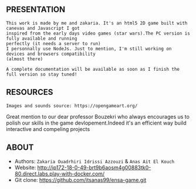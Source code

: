 ## PRESENTATION
```
This work is made by me and zakaria. It's an html5 2D game built with canevas and Javascript I got 
inspired from the early days video games (star wars).The PC version is fully available and running 
perfectly (it needs a server to run)
I personnally use NodeJs. Just to mention, I'm still working on devices and browsers compatibility 
(almost there)

A complete documentation will be available as soon as I finish the full version so stay tuned!
```

## RESOURCES
````
Images and sounds source: https://opengameart.org/
````
Great mention to our dear professor Bouzekri who always encourages us to polish our skills in the game devlopement.Indeed it's an efficient way build interactive and compeling projects 

## ABOUT
 - Authors: `Zakaria Ouadrhiri Idrissi Azzouzi` & `Anas Ait El Kouch`
 - Website: http://ip172-18-0-49-brt9b6aosm4g00883tk0-80.direct.labs.play-with-docker.com/
 - Git clone: https://github.com/itsanas99/ensa-game.git
